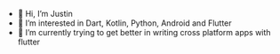 - 👋 Hi, I’m Justin
- 👀 I’m interested in Dart, Kotlin, Python, Android and Flutter
- 🌱 I’m currently trying to get better in writing cross platform apps with flutter
<!---
JustINCodingUK/JustINCodingUK is a ✨ special ✨ repository because its `README.md` (this file) appears on your GitHub profile.
You can click the Preview link to take a look at your changes.
--->

